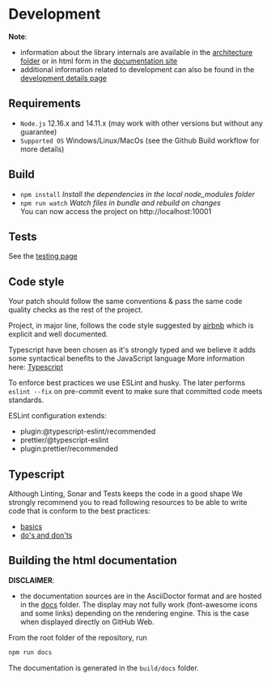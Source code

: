# Development

**Note**:
- information about the library internals are available in the [architecture folder](../architecture) or in html form in the [documentation site](https://process-analytics.github.io/bpmn-visualization-js/#_architecture_and_development)
- additional information related to development can also be found in the [development details page](.//README.md)

## Requirements

- `Node.js` 12.16.x and 14.11.x (may work with other versions but without any guarantee)
- `Supported OS` Windows/Linux/MacOs (see the Github Build workflow for more details)

## Build

- `npm install`           *Install the dependencies in the local node_modules folder*
- `npm run watch`         *Watch files in bundle and rebuild on changes* <br>
                          You can now access the project on http://localhost:10001

## Tests

See the [testing page](./testing.md)

## Code style

Your patch should follow the same conventions & pass the same code quality checks as the rest of the project.

Project, in major line, follows the code style suggested by [airbnb](https://github.com/airbnb/javascript) which is explicit and well documented.

Typescript have been chosen as it's strongly typed and we believe it adds some syntactical benefits to the JavaScript language
More information here:  [Typescript](development.md#typescript) 

To enforce best practices we use ESLint and husky.
The later performs ```eslint --fix``` on pre-commit event to make sure that committed code meets standards.

ESLint configuration extends:
- plugin:@typescript-eslint/recommended
- prettier/@typescript-eslint
- plugin:prettier/recommended

## Typescript
Although Linting, Sonar and Tests keeps the code in a good shape
We strongly recommend you to read following resources to be able to write code that is conform to the best practices:
- [basics](https://www.typescriptlang.org/docs/handbook/basic-types.html)
- [do's and don'ts](https://www.typescriptlang.org/docs/handbook/declaration-files/do-s-and-don-ts.html)

## Building the html documentation

**DISCLAIMER**:
- the documentation sources are in the AsciiDoctor format and are hosted in the [docs](..) folder. The display
may not fully work (font-awesome icons and some links) depending on the rendering engine. This is the case when
displayed directly on GitHub Web.

From the root folder of the repository, run 
```bash
npm run docs
```

The documentation is generated in the `build/docs` folder.
